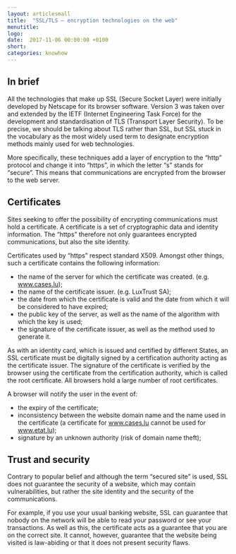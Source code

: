 ```yaml
---
layout: articlesmall
title:  "SSL/TLS – encryption technologies on the web"
menutitle:
logo:
date:  2017-11-06 00:00:00 +0100
short:
categories: knowhow
---
```


## In brief
All the technologies that make up SSL (Secure Socket Layer) were initially developed by Netscape for its browser software. Version 3 was taken over and extended by the IETF (Internet Engineering Task Force) for the development and standardisation of TLS (Transport Layer Security). To be precise, we should be talking about TLS rather than SSL, but SSL stuck in the vocabulary as the most widely used term to designate encryption methods mainly used for web technologies.

More specifically, these techniques add a layer of encryption to the “http” protocol and change it into “https”, in which the letter “s” stands for “secure”. This means that communications are encrypted from the browser to the web server.

## Certificates
Sites seeking to offer the possibility of encrypting communications must hold a certificate. A certificate is a set of cryptographic data and identity information. The “https” therefore not only guarantees encrypted communications, but also the site identity.

Certificates used by “https” respect standard X509. Amongst other things, such a certificate contains the following information:

* the name of the server for which the certificate was created. (e.g. www.cases.lu);
* the name of the certificate issuer. (e.g. LuxTrust SA);
* the date from which the certificate is valid and the date from which it will be considered to have expired;
* the public key of the server, as well as the name of the algorithm with which the key is used;
* the signature of the certificate issuer, as well as the method used to generate it.

As with an identity card, which is issued and certified by different States, an SSL certificate must be digitally signed by a certification authority acting as the certificate issuer. The signature of the certificate is verified by the browser using the certificate from the certification authority, which is called the root certificate. All browsers hold a large number of root certificates.

A browser will notify the user in the event of:

* the expiry of the certificate;
* inconsistency between the website domain name and the name used in the certificate (a certificate for www.cases.lu cannot be used for www.etat.lu);
* signature by an unknown authority (risk of domain name theft);

## Trust and security
Contrary to popular belief and although the term “secured site” is used, SSL does not guarantee the security of a website, which may contain vulnerabilities, but rather the site identity and the security of the communications.

For example, if you use your usual banking website, SSL can guarantee that nobody on the network will be able to read your password or see your transactions. As well as this, the certificate acts as a guarantee that you are on the correct site. It cannot, however, guarantee that the website being visited is law-abiding or that it does not present security flaws.
